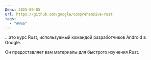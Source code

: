 ```yaml
---
День: 2025-09-05
url: https://github.com/google/comprehensive-rust
tags:
  - "#Web"
---
```

...это курс Rust, используемый командой разработчиков Android в Google. 

Он предоставляет вам материалы для быстрого изучения Rust.